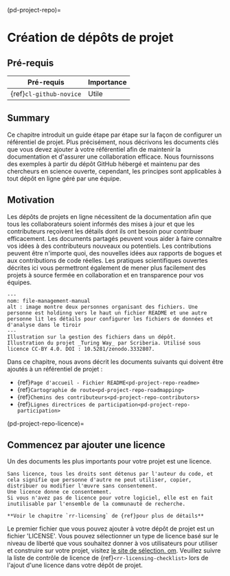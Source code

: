 (pd-project-repo)=
# Création de dépôts de projet

## Pré-requis

| Pré-requis              | Importance |
| ----------------------- | ---------- |
| {ref}`cl-github-novice` | Utile      |


## Summary

Ce chapitre introduit un guide étape par étape sur la façon de configurer un référentiel de projet. Plus précisément, nous décrivons les documents clés que vous devez ajouter à votre référentiel afin de maintenir la documentation et d'assurer une collaboration efficace. Nous fournissons des exemples à partir du dépôt GitHub hébergé et maintenu par des chercheurs en science ouverte, cependant, les principes sont applicables à tout dépôt en ligne géré par une équipe.

## Motivation

Les dépôts de projets en ligne nécessitent de la documentation afin que tous les collaborateurs soient informés des mises à jour et que les contributeurs reçoivent les détails dont ils ont besoin pour contribuer efficacement. Les documents partagés peuvent vous aider à faire connaître vos idées à des contributeurs nouveaux ou potentiels. Les contributions peuvent être n'importe quoi, des nouvelles idées aux rapports de bogues et aux contributions de code réelles. Les pratiques scientifiques ouvertes décrites ici vous permettront également de mener plus facilement des projets à source fermée en collaboration et en transparence pour vos équipes.

```{figure} ../figures/file-management-manual.jpg
---
nom: file-management-manual
alt : image montre deux personnes organisant des fichiers. Une personne est holdinng vers le haut un fichier README et une autre personne lit les détails pour configurer les fichiers de données et d'analyse dans le tiroir
---
Illustration sur la gestion des fichiers dans un dépôt.
Illustration du projet _Turing Way_ par Scriberia. Utilisé sous licence CC-BY 4.0. DOI : 10.5281/zenodo.3332807.
```

Dans ce chapitre, nous avons décrit les documents suivants qui doivent être ajoutés à un référentiel de projet :
- {ref}`Page d'accueil - Fichier README<pd-project-repo-readme>`
- {ref}`Cartographie de route<pd-project-repo-roadmapping>`
- {ref}`Chemins des contributeurs<pd-project-repo-contributors>`
- {ref}`Lignes directrices de participation<pd-project-repo-participation>`

(pd-project-repo-licence)=
## Commencez par ajouter une licence

Un des documents les plus importants pour votre projet est une licence.

```{note}
Sans licence, tous les droits sont détenus par l'auteur du code, et cela signifie que personne d'autre ne peut utiliser, copier, distribuer ou modifier l'œuvre sans consentement.
Une licence donne ce consentement.
Si vous n'avez pas de licence pour votre logiciel, elle est en fait inutilisable par l'ensemble de la communauté de recherche.

**Voir le chapitre `rr-licensing` de {ref}pour plus de détails**
```

Le premier fichier que vous pouvez ajouter à votre dépôt de projet est un fichier 'LICENSE'. Vous pouvez sélectionner un type de licence basé sur le niveau de liberté que vous souhaitez donner à vos utilisateurs pour utiliser et construire sur votre projet, visitez [le site de sélection. om](https://choosealicense.com/). Veuillez suivre la liste de contrôle de licence de {ref}`<rr-licensing-checklist>` lors de l'ajout d'une licence dans votre dépôt de projet.
